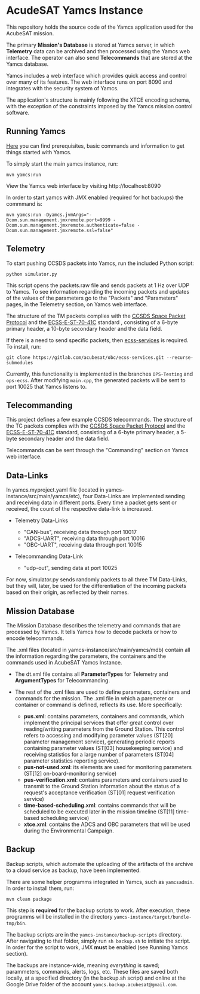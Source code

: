 # AcudeSAT Yamcs Instance

This repository holds the source code of the Yamcs application used for the AcubeSAT mission.

The primary **Mission's Database** is stored at Yamcs server, in which **Telemetry** data can be archived and then processed using the Yamcs web interface. The operator can also send **Telecommands** that are stored at the Yamcs database.

Yamcs includes a web interface which provides quick access and control over many of its features. The web interface runs on port 8090 and integrates with the security system of Yamcs.

The application's structure is mainly following the XTCE encoding schema, with the exception of the constraints imposed by the Yamcs mission control software.


## Running Yamcs

[Here](https://yamcs.org/getting-started) you can find prerequisites, basic commands and information to get things started with Yamcs.

To simply start the main yamcs instance, run:

    mvn yamcs:run

View the Yamcs web interface by visiting http://localhost:8090

In order to start yamcs with JMX enabled (required for hot backups) the commmand is:

    mvn yamcs:run -Dyamcs.jvmArgs="-Dcom.sun.management.jmxremote.port=9999 -Dcom.sun.management.jmxremote.authenticate=false -Dcom.sun.management.jmxremote.ssl=false"

## Telemetry

To start pushing CCSDS packets into Yamcs, run the included Python script:

    python simulator.py

This script opens the packets.raw file and sends packets at 1 Hz over UDP to Yamcs. To see information regarding the incoming packets and updates of the values of the parameters go to the "Packets" and "Parameters" pages, in the Telemetry section, on Yamcs web interface. 

The structure of the TM packets complies with the [CCSDS Space Packet Protocol]("https://public.ccsds.org/Pubs/133x0b2e1.pdf#page=32") and the [ECSS-E-ST-70-41C](https://ecss.nl/standard/ecss-e-st-70-41c-space-engineering-telemetry-and-telecommand-packet-utilization-15-april-2016/) standard , consisting of a 6-byte primary header, a 10-byte secondary header and the data field.

If there is a need to send specific packets, then [ecss-services](https://gitlab.com/acubesat/obc/ecss-services) is required. To install, run:

    git clone https://gitlab.com/acubesat/obc/ecss-services.git --recurse-submodules

Currently, this functionality is implemented in the branches `OPS-Testing` and `ops-ecss`. After modifying `main.cpp`, the generated packets will be sent to port 10025 that Yamcs listens to.

## Telecommanding

This project defines a few example CCSDS telecommands. The structure of the TC packets complies with the [CCSDS Space Packet Protocol]("https://public.ccsds.org/Pubs/133x0b2e1.pdf#page=32") and the [ECSS-E-ST-70-41C](https://ecss.nl/standard/ecss-e-st-70-41c-space-engineering-telemetry-and-telecommand-packet-utilization-15-april-2016/) standard, consisting of a 6-byte primary header, a 5-byte secondary header and the data field.

Telecommands can be sent through the "Commanding" section on Yamcs web interface.

## Data-Links

In yamcs.myproject.yaml file (located in yamcs-instance/src/main/yamcs/etc), four Data-Links are implemented sending and receiving data in different ports. Every time a packet gets sent or received, the count of the respective data-link is increased.

* Telemetry Data-Links 
    * "CAN-bus", receiving data through port 10017
    * "ADCS-UART", receiving data through port 10016
    * "OBC-UART", receiving data through port 10015

* Telecommanding Data-Link
    * "udp-out", sending data at port 10025

For now, simulator.py sends randomly packets to all three TM Data-Links, but they will, later, be used for the differentiation of the incoming packets based on their origin, as reflected by their names.

## Mission Database

The Mission Database describes the telemetry and commands that are processed by Yamcs. It tells Yamcs how to decode packets or how to encode telecommands. 

The .xml files (located in yamcs-instance/src/main/yamcs/mdb) contain all the information regarding the parameters, the containers and the commands used in AcubeSAT Yamcs Instance.

* The dt.xml file contains all **ParameterTypes** for Telemetry and **ArgumentTypes** for Telecommanding.

* The rest of the .xml files are used to define parameters, containers and commands for the mission. The .xml file in which a paremeter or container or command is defined, reflects its use. More specifically:
    * **pus.xml**: contains parameters, containers and commands, which implement the principal services that offer great control over reading/writing parameters from the Ground Station. This control refers to accessing and modifying parameter values (ST[20] parameter management service), generating periodic reports containing parameter values (ST[03] housekeeping service) and receiving statistics for a large number of parameters (ST[04] parameter statistics reporting service).
    * **pus-not-used.xml**: its elements are used for monitoring parameters (ST[12] on-board-monitoring service) 
    * **pus-verification.xml**: contains parameters and containers used to transmit to the Ground Station information about the status of a request's acceptance verification (ST[01] request verification service)
    * **time-based-scheduling.xml**: contains commands that will be scheduled to be executed later in the mission timeline (ST[11] time-based scheduling service)
    * **xtce.xml**: contains the ADCS and OBC parameters that will be used during the Environmental Campaign. 

## Backup

Backup scripts, which automate the uploading of the artifacts of the archive to a cloud service as backup, have been implemented.

There are some helper programms integrated in Yamcs, such as `yamcsadmin`. In order to install them, run:

    mvn clean package

This step is **required** for the backup scripts to work. After execution, these programms will be installed in the directory `yamcs-instance/target/bundle-tmp/bin`.

The backup scripts are in the `yamcs-instance/backup-scripts` directory. After navigating to that folder, simply run `sh backup.sh` to initiate the script. In order for the script to work, JMX **must** be enabled (see Running Yamcs section).

The backups are instance-wide, meaning *everything* is saved; parammeters, commands, alerts, logs, etc. These files are saved both locally, at a specified directory (in the backup.sh script) and online at the Google Drive folder of the account `yamcs.backup.acubesat@gmail.com`.

